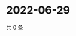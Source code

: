# 2022-06-29

共 0 条

<!-- BEGIN WEIBO -->
<!-- 最后更新时间 Wed Jun 29 2022 09:26:17 GMT+0800 (China Standard Time) -->

<!-- END WEIBO -->
